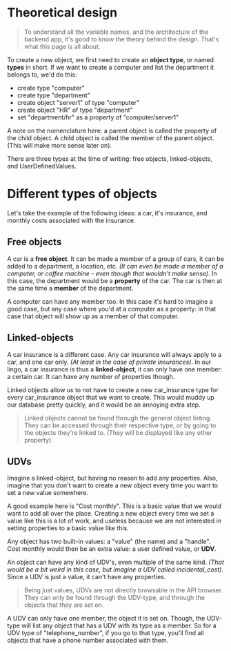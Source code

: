 # Theoretical design
> To understand all the variable names, and the architecture of the backend app, it's good to know the theory behind the design. 
That's what this page is all about.

To create a new object, we first need to create an **object type**, or named **types** in short. If we want to create a computer and list the department it belongs to, we'd do this:

- create type "computer"
- create type "department"
- create object "server1" of type "computer"
- create object "HR" of type "department"
- set "department/hr" as a property of "computer/server1"  

A note on the nomenclature here: a parent object is called the property of the child object. A child object is called the 
member of the parent object. (This will make more sense later on).

There are three types at the time of writing: free objects, linked-objects, and UserDefinedValues.

# Different types of objects
Let's take the example of the following ideas: a car, it's insurance, and monthly costs associated with the insurance.

## Free objects
A car is a **free object**. It can be made a member of a group of cars, it can be added to a department, a location, etc. *(It can even be made a member of a computer, or coffee machine - even though that wouldn't make sense)*.
In this case, the department would be a **property** of the car. The car is then at the same time a **member** of the 
department.

A computer can have any member too. In this case it's hard to imagine a good case, but any case where you'd at a computer as a property: in that case that object will show up as a member of that computer.

## Linked-objects
A car insurance is a different case. Any car insurance will always apply to a car, and one car only. *(At least in the case of private insurances)*. In our lingo, a car insurance is thus a **linked-object**,
it can only have one member: a certain car. It can have any number of properties though. 

Linked objects allow us to not have to create a new car_insurance type for every car_insurance object that we want to create.
This would muddy up our database pretty quickly, and it would be an annoying extra step.

> Linked objects cannot be found through the general object listing. They can be accessed through their respective type, or by going to the objects they're linked to. (They will be displayed like any other property).

## UDVs
Imagine a linked-object, but having no reason to add any properties. Also, imagine that you don't want to create a new object every time you want to set a new value somewhere. 

A good example here is "Cost monthly". This is a basic value that we would want to add all over the place. Creating a new object every time we set a value like this is a lot of work, and useless because we are not interested in setting properties to a basic value like this.

Any object has two built-in values: a "value" (the name) and a "handle". Cost monthly would then be an extra value: a user defined value, or **UDV**. 

An object can have any kind of UDV's, even multiple of the same kind. *(That would be a bit weird in this case, but imagine a UDV called incidental_cost).* Since a UDV is just a value, it can't have any properties. 

> Being just values, UDVs are not directly browsable in the API browser. They can only be found through the UDV-type, and through the objects that they are set on. 

A UDV can only have one member, the object it is set on. Though, the UDV-type will list any object that has a UDV with its type as a member. So for a UDV type of "telephone_number", if you go to that type, you'll find all objects that have a phone number associated with them.

